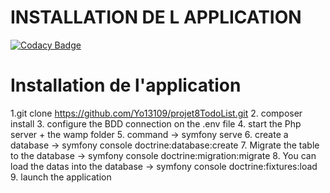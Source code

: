 # INSTALLATION DE L APPLICATION
[![Codacy Badge](https://app.codacy.com/project/badge/Grade/11136261f5a848bdbeccdf4bc4610820)](https://app.codacy.com/gh/Yo13109/projet8TodoList/dashboard?utm_source=gh&utm_medium=referral&utm_content=&utm_campaign=Badge_grade)



# Installation de l'application 

1.git clone https://github.com/Yo13109/projet8TodoList.git
 2. composer install
 3. configure the BDD connection on the .env file
 4. start the Php server + the wamp folder 
 5. command -> symfony serve
 6. create a database -> symfony console doctrine:database:create
 7. Migrate the table to the database -> symfony console doctrine:migration:migrate
 8. You can load the datas into the database -> symfony console doctrine:fixtures:load
 9. launch the application